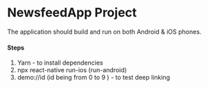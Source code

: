 # NewsfeedApp Project

The application should build and run on both Android & iOS phones.

#### Steps

1. Yarn - to install dependencies
2. npx react-native run-ios (run-android)
3. demo://id (id being from 0 to 9 ) - to test deep linking
